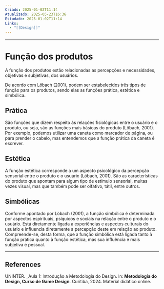 ```yaml
---
Criado: 2025-01-02T11:14
Atualizado: 2025-05-23T16:36
Estudado: 2025-01-02T11:14
Links:
  - "[[Design]]"
---
```

---
# Função dos produtos

A função dos produtos estão relacionadas as percepções e necessidades, objetivas e subjetivas, dos usuários. 

De acordo com Löbach (2001), podem ser estabelecidos três tipos de
função para os produtos, sendo elas as funções prática, estética e simbólica.

## Prática

São funções que dizem respeito às relações fisiológicas entre o usuário e
o produto, ou seja, são as funções mais básicas do produto (Löbach, 2001). Por
exemplo, podemos utilizar uma caneta como marcador de página, ou para
prender o cabelo, mas entendemos que a função prática da caneta é escrever.

## Estética

A função estética corresponde a um aspecto psicológico da percepção
sensorial entre o produto e o usuário (Löbach, 2001). São as características do
produto que apontam para algum tipo de estímulo sensorial, muitas vezes visual,
mas que também pode ser olfativo, tátil, entre outros.

## Simbólicas

Conforme apontado por Löbach (2001), a função simbólica é determinada
por aspectos espirituais, psíquicos e sociais na relação entre o produto e o
usuário. Está diretamente ligada a experiências e aspectos culturais do usuário
e influencia diretamente a percepção deste em relação ao produto.
Compreende-se, desta forma, que a função simbólica está ligada tanto à
função prática quanto à função estética, mas sua influência é mais subjetiva e
pessoal.

---
## References

UNINTER.  _Aula 1: Introdução a Metodologia do Design. In: **Metodologia do Design, Curso de Game Design**. Curitiba, 2024. Material didático online.